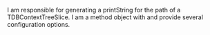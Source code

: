 I am responsible for generating a printString for the path of a TDBContextTreeSlice. I am a method object with and provide several configuration options.
